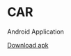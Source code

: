 # CAR
Android Application

[Download apk](https://drive.google.com/open?id=1jrWp5GzR4Qjkeg4v1Hgbchri9-4KRFos)
